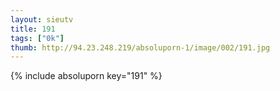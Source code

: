 ```yaml
--- 
layout: sieutv
title: 191
tags: ["0k"]
thumb: http://94.23.248.219/absoluporn-1/image/002/191.jpg
---
```

{% include absoluporn key="191" %} 
